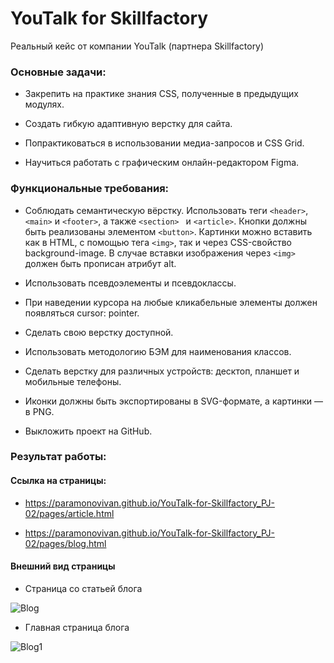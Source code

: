 # YouTalk for Skillfactory

Реальный кейс от компании YouTalk (партнера Skillfactory)

### Основные задачи:

+ Закрепить на практике знания CSS, полученные в предыдущих модулях.

+ Создать гибкую адаптивную верстку для сайта.

+ Попрактиковаться в использовании медиа-запросов и CSS Grid.

+ Научиться работать с графическим онлайн-редактором Figma.

### Функциональные требования:

+ Соблюдать семантическую вёрстку. Использовать теги ``` <header> ```, ``` <main> ``` и ``` <footer> ```, а также ```<section> ``` и ``` <article> ```. Кнопки должны быть реализованы элементом ``` <button> ```. Картинки можно вставить как в HTML, с помощью тега ``` <img> ```, так и через CSS-свойство background-image. В случае вставки изображения через ``` <img> ``` должен быть прописан атрибут alt.

+ Использовать псевдоэлементы и псевдоклассы.

+ При наведении курсора на любые кликабельные элементы должен появляться cursor: pointer.

+ Сделать свою верстку доступной.

+ Использовать методологию БЭМ для наименования классов.

+ Сделать верстку для различных устройств: десктоп, планшет и мобильные телефоны.

+ Иконки должны быть экспортированы в SVG-формате, а картинки — в PNG.

+ Выкложить проект на GitHub.

### Результат работы:

#### Ссылка на страницы:

+ https://paramonovivan.github.io/YouTalk-for-Skillfactory_PJ-02/pages/article.html

+ https://paramonovivan.github.io/YouTalk-for-Skillfactory_PJ-02/pages/blog.html

#### Внешний вид страницы

+ Страница со статьей блога

![Blog](https://github.com/ParamonovIvan/YouTalk-for-Skillfactory_PJ-02/assets/131868856/f4e78e9a-94e5-485c-96e0-24bbbf27ab82)

+ Главная страница блога

![Blog1](https://github.com/ParamonovIvan/YouTalk-for-Skillfactory_PJ-02/assets/131868856/8196f867-c4f5-4e0e-973f-76c9b0f537a2)
